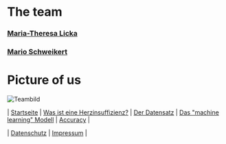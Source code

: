 # The team

### [Maria-Theresa Licka](https://matheli.github.io/Herzinsuffizienz/posts/Team/Maria-Theresa)

### [Mario Schweikert](https://matheli.github.io/Herzinsuffizienz/posts/Team/Mario)

# Picture of us

![Teambild](https://matheli.github.io/Herzinsuffizienz/posts/Team/Das_Teambild.jfif)



| [Startseite](https://matheli.github.io/Herzinsuffizienz) | [Was ist eine Herzinsuffizienz?](https://matheli.github.io/Herzinsuffizienz/posts/Herzinsuffizienz) | [Der Datensatz](https://matheli.github.io/Herzinsuffizienz/posts/Datensatz) | [Das "machine learning" Modell](https://matheli.github.io/Herzinsuffizienz/posts/machine_learning_modell) | [Accuracy](https://matheli.github.io/Herzinsuffizienz/posts/Accuracy) |

| [Datenschutz](https://matheli.github.io/Herzinsuffizienz/posts/Datenschutz) | [Impressum](https://matheli.github.io/Herzinsuffizienz/posts/Impressum) |




